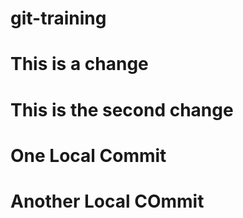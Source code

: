 # git-training
# This is a change
# This is the second change
# One Local Commit
# Another Local COmmit